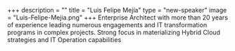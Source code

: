 +++
description = ""
title = "Luis Felipe Mejía"
type = "new-speaker"
image = "Luis-Felipe-Mejia.png"
+++
Enterprise Architect with more than 20 years of experience leading numerous engagements and IT transformation programs in complex projects. Strong focus in materializing Hybrid Cloud strategies and IT Operation capabilities